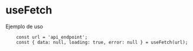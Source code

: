 # useFetch

Ejemplo de uso

```
    const url = 'api_endpoint';
    const { data: null, loading: true, error: null } = useFetch(url);
```